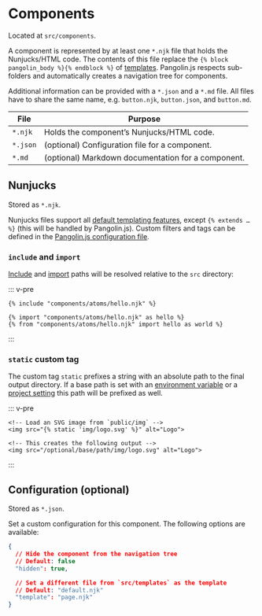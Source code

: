 # Components

<OutdatedVersion version="5" />

Located at `src/components`.

A component is represented by at least one `*.njk` file that holds the Nunjucks/HTML code. The contents of this file replace the `{% block pangolin_body %}{% endblock %}` of [templates](templates). Pangolin.js respects sub-folders and automatically creates a navigation tree for components.

Additional information can be provided with a `*.json` and a `*.md` file. All files have to share the same name, e.g. `button.njk`, `button.json`, and `button.md`.

| File     | Purpose                                            |
|----------|----------------------------------------------------|
| `*.njk`  | Holds the component’s Nunjucks/HTML code.          |
| `*.json` | (optional) Configuration file for a component.     |
| `*.md`   | (optional) Markdown documentation for a component. |

## Nunjucks

Stored as `*.njk`.

Nunjucks files support all [default templating features](https://mozilla.github.io/nunjucks/templating.html), except `{% extends … %}` (this will be handled by Pangolin.js). Custom filters and tags can be defined in the [Pangolin.js configuration file](configuration#nunjucks-settings).

### `include` and `import`

[Include](https://mozilla.github.io/nunjucks/templating.html#include) and [import](https://mozilla.github.io/nunjucks/templating.html#import) paths will be resolved relative to the `src` directory:

::: v-pre
```twig
{% include "components/atoms/hello.njk" %}

{% import "components/atoms/hello.njk" as hello %}
{% from "components/atoms/hello.njk" import hello as world %}
```
:::

### `static` custom tag

The custom tag `static` prefixes a string with an absolute path to the final output directory. If a base path is set with an [environment variable](configuration#environment-variables) or a [project setting](configuration#project-settings) this path will be prefixed as well.

::: v-pre
```twig
<!-- Load an SVG image from `public/img` -->
<img src="{% static 'img/logo.svg' %}" alt="Logo">

<!-- This creates the following output -->
<img src="/optional/base/path/img/logo.svg" alt="Logo">
```
:::

## Configuration (optional)

Stored as `*.json`.

Set a custom configuration for this component. The following options are available:

```json
{
  // Hide the component from the navigation tree
  // Default: false
  "hidden": true,

  // Set a different file from `src/templates` as the template
  // Default: "default.njk"
  "template": "page.njk"
}
```
